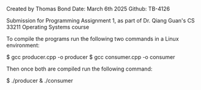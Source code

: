 
Created by Thomas Bond
Date: March 6th 2025
Github: TB-4126

Submission for Programming Assignment 1,
as part of Dr. Qiang Guan's CS 33211 Operating Systems course

To compile the programs run the following two commands in a Linux environment:

$ gcc producer.cpp -o producer
$ gcc consumer.cpp -o consumer

Then once both are compiled run the following command:

$ ./producer & ./consumer

